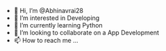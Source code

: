 - 👋 Hi, I’m @Abhinavrai28
- 👀 I’m interested in Developing
- 🌱 I’m currently learning Python
- 💞️ I’m looking to collaborate on a App Development 
- 📫 How to reach me ...

<!---
Abhinavrai28/Abhinavrai28 is a ✨ special ✨ repository because its `README.md` (this file) appears on your GitHub profile.
You can click the Preview link to take a look at your changes.
--->
